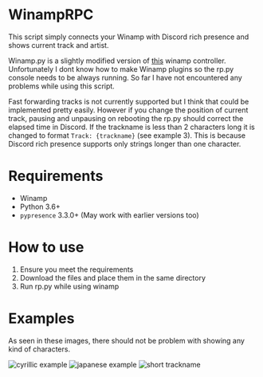 # WinampRPC
This script simply connects your Winamp with Discord rich presence and shows current track and artist.

Winamp.py is a slightly modified version of [this](https://github.com/DerpyChap/PyWinamp) winamp controller. Unfortunately I dont know how to make Winamp plugins so the rp.py console needs to be always running. So far I have not encountered any problems while using this script.

Fast forwarding tracks is not currently supported but I think that could be implemented pretty easily. However if you change the position of current track, pausing and unpausing on rebooting the rp.py should correct the elapsed time in Discord. If the trackname is less than 2 characters long it is changed to format `Track: {trackname}` (see example 3). This is because Discord rich presence supports only strings longer than one character.

# Requirements
- Winamp
- Python 3.6+
- `pypresence` 3.3.0+ (May work with earlier versions too)

# How to use
1. Ensure you meet the requirements
2. Download the files and place them in the same directory
3. Run rp.py while using winamp

# Examples
As seen in these images, there should not be problem with showing any kind of characters.

![cyrillic example](https://i.imgur.com/Llzdby7.png)
![japanese example](https://i.imgur.com/7m51K2G.png)
![short trackname](https://i.imgur.com/o8nLrwI.png)
